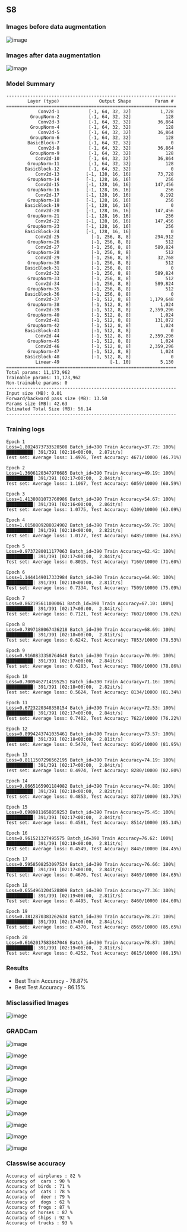## S8

### Images before data augmentation
![image](https://user-images.githubusercontent.com/47341316/146638699-3e3940a8-c872-44e9-ac13-00ca86c86cdd.png)

### Images after data augmentation
![image](https://user-images.githubusercontent.com/47341316/146638716-70e69920-7109-4f9b-ade6-cbc64a9ab3e7.png)

### Model Summary
```
----------------------------------------------------------------
        Layer (type)               Output Shape         Param #
================================================================
            Conv2d-1           [-1, 64, 32, 32]           1,728
         GroupNorm-2           [-1, 64, 32, 32]             128
            Conv2d-3           [-1, 64, 32, 32]          36,864
         GroupNorm-4           [-1, 64, 32, 32]             128
            Conv2d-5           [-1, 64, 32, 32]          36,864
         GroupNorm-6           [-1, 64, 32, 32]             128
        BasicBlock-7           [-1, 64, 32, 32]               0
            Conv2d-8           [-1, 64, 32, 32]          36,864
         GroupNorm-9           [-1, 64, 32, 32]             128
           Conv2d-10           [-1, 64, 32, 32]          36,864
        GroupNorm-11           [-1, 64, 32, 32]             128
       BasicBlock-12           [-1, 64, 32, 32]               0
           Conv2d-13          [-1, 128, 16, 16]          73,728
        GroupNorm-14          [-1, 128, 16, 16]             256
           Conv2d-15          [-1, 128, 16, 16]         147,456
        GroupNorm-16          [-1, 128, 16, 16]             256
           Conv2d-17          [-1, 128, 16, 16]           8,192
        GroupNorm-18          [-1, 128, 16, 16]             256
       BasicBlock-19          [-1, 128, 16, 16]               0
           Conv2d-20          [-1, 128, 16, 16]         147,456
        GroupNorm-21          [-1, 128, 16, 16]             256
           Conv2d-22          [-1, 128, 16, 16]         147,456
        GroupNorm-23          [-1, 128, 16, 16]             256
       BasicBlock-24          [-1, 128, 16, 16]               0
           Conv2d-25            [-1, 256, 8, 8]         294,912
        GroupNorm-26            [-1, 256, 8, 8]             512
           Conv2d-27            [-1, 256, 8, 8]         589,824
        GroupNorm-28            [-1, 256, 8, 8]             512
           Conv2d-29            [-1, 256, 8, 8]          32,768
        GroupNorm-30            [-1, 256, 8, 8]             512
       BasicBlock-31            [-1, 256, 8, 8]               0
           Conv2d-32            [-1, 256, 8, 8]         589,824
        GroupNorm-33            [-1, 256, 8, 8]             512
           Conv2d-34            [-1, 256, 8, 8]         589,824
        GroupNorm-35            [-1, 256, 8, 8]             512
       BasicBlock-36            [-1, 256, 8, 8]               0
           Conv2d-37            [-1, 512, 8, 8]       1,179,648
        GroupNorm-38            [-1, 512, 8, 8]           1,024
           Conv2d-39            [-1, 512, 8, 8]       2,359,296
        GroupNorm-40            [-1, 512, 8, 8]           1,024
           Conv2d-41            [-1, 512, 8, 8]         131,072
        GroupNorm-42            [-1, 512, 8, 8]           1,024
       BasicBlock-43            [-1, 512, 8, 8]               0
           Conv2d-44            [-1, 512, 8, 8]       2,359,296
        GroupNorm-45            [-1, 512, 8, 8]           1,024
           Conv2d-46            [-1, 512, 8, 8]       2,359,296
        GroupNorm-47            [-1, 512, 8, 8]           1,024
       BasicBlock-48            [-1, 512, 8, 8]               0
           Linear-49                   [-1, 10]           5,130
================================================================
Total params: 11,173,962
Trainable params: 11,173,962
Non-trainable params: 0
----------------------------------------------------------------
Input size (MB): 0.01
Forward/backward pass size (MB): 13.50
Params size (MB): 42.63
Estimated Total Size (MB): 56.14
----------------------------------------------------------------
```

### Training logs
```
Epoch 1
Loss=1.8024873733520508 Batch_id=390 Train Accuracy=37.73: 100%|██████████| 391/391 [02:16<00:00,  2.87it/s]
Test set: Average loss: 1.4976, Test Accuracy: 4671/10000 (46.71%)

Epoch 2
Loss=1.3606120347976685 Batch_id=390 Train Accuracy=49.19: 100%|██████████| 391/391 [02:17<00:00,  2.84it/s]
Test set: Average loss: 1.1067, Test Accuracy: 6059/10000 (60.59%)

Epoch 3
Loss=1.4138081073760986 Batch_id=390 Train Accuracy=54.67: 100%|██████████| 391/391 [02:16<00:00,  2.86it/s]
Test set: Average loss: 1.0775, Test Accuracy: 6309/10000 (63.09%)

Epoch 4
Loss=1.0150809288024902 Batch_id=390 Train Accuracy=59.79: 100%|██████████| 391/391 [02:18<00:00,  2.82it/s]
Test set: Average loss: 1.0177, Test Accuracy: 6485/10000 (64.85%)

Epoch 5
Loss=0.9737280011177063 Batch_id=390 Train Accuracy=62.42: 100%|██████████| 391/391 [02:17<00:00,  2.84it/s]
Test set: Average loss: 0.8015, Test Accuracy: 7160/10000 (71.60%)

Epoch 6
Loss=1.1444149017333984 Batch_id=390 Train Accuracy=64.90: 100%|██████████| 391/391 [02:18<00:00,  2.81it/s]
Test set: Average loss: 0.7334, Test Accuracy: 7509/10000 (75.09%)

Epoch 7
Loss=0.862195611000061 Batch_id=390 Train Accuracy=67.10: 100%|██████████| 391/391 [02:17<00:00,  2.84it/s]
Test set: Average loss: 0.7121, Test Accuracy: 7602/10000 (76.02%)

Epoch 8
Loss=0.7897188067436218 Batch_id=390 Train Accuracy=68.69: 100%|██████████| 391/391 [02:18<00:00,  2.81it/s]
Test set: Average loss: 0.6242, Test Accuracy: 7853/10000 (78.53%)

Epoch 9
Loss=0.9160833358764648 Batch_id=390 Train Accuracy=70.09: 100%|██████████| 391/391 [02:17<00:00,  2.84it/s]
Test set: Average loss: 0.6283, Test Accuracy: 7886/10000 (78.86%)

Epoch 10
Loss=0.7009462714195251 Batch_id=390 Train Accuracy=71.16: 100%|██████████| 391/391 [02:18<00:00,  2.82it/s]
Test set: Average loss: 0.5624, Test Accuracy: 8134/10000 (81.34%)

Epoch 11
Loss=0.6723220348358154 Batch_id=390 Train Accuracy=72.53: 100%|██████████| 391/391 [02:17<00:00,  2.84it/s]
Test set: Average loss: 0.7402, Test Accuracy: 7622/10000 (76.22%)

Epoch 12
Loss=0.8994243741035461 Batch_id=390 Train Accuracy=73.57: 100%|██████████| 391/391 [02:18<00:00,  2.81it/s]
Test set: Average loss: 0.5478, Test Accuracy: 8195/10000 (81.95%)

Epoch 13
Loss=0.8111507296562195 Batch_id=390 Train Accuracy=74.19: 100%|██████████| 391/391 [02:17<00:00,  2.84it/s]
Test set: Average loss: 0.4974, Test Accuracy: 8280/10000 (82.80%)

Epoch 14
Loss=0.8665165901184082 Batch_id=390 Train Accuracy=74.88: 100%|██████████| 391/391 [02:18<00:00,  2.82it/s]
Test set: Average loss: 0.4853, Test Accuracy: 8373/10000 (83.73%)

Epoch 15
Loss=0.6989811658859253 Batch_id=390 Train Accuracy=75.45: 100%|██████████| 391/391 [02:17<00:00,  2.84it/s]
Test set: Average loss: 0.4581, Test Accuracy: 8514/10000 (85.14%)

Epoch 16
Loss=0.961521327495575 Batch_id=390 Train Accuracy=76.62: 100%|██████████| 391/391 [02:18<00:00,  2.81it/s]
Test set: Average loss: 0.4549, Test Accuracy: 8445/10000 (84.45%)

Epoch 17
Loss=0.5958508253097534 Batch_id=390 Train Accuracy=76.66: 100%|██████████| 391/391 [02:17<00:00,  2.84it/s]
Test set: Average loss: 0.4676, Test Accuracy: 8465/10000 (84.65%)

Epoch 18
Loss=0.6554961204528809 Batch_id=390 Train Accuracy=77.36: 100%|██████████| 391/391 [02:19<00:00,  2.81it/s]
Test set: Average loss: 0.4495, Test Accuracy: 8460/10000 (84.60%)

Epoch 19
Loss=0.3812870383262634 Batch_id=390 Train Accuracy=78.27: 100%|██████████| 391/391 [02:17<00:00,  2.84it/s]
Test set: Average loss: 0.4370, Test Accuracy: 8565/10000 (85.65%)

Epoch 20
Loss=0.6162017583847046 Batch_id=390 Train Accuracy=78.87: 100%|██████████| 391/391 [02:19<00:00,  2.81it/s]
Test set: Average loss: 0.4252, Test Accuracy: 8615/10000 (86.15%)

```

### Results
* Best Train Accuracy - 78.87% 
* Best Test Accuracy - 86.15%

### Misclassified Images
![image](https://user-images.githubusercontent.com/47341316/146639230-cc3375d1-af65-4902-bb62-7531c2b6a4ec.png)

### GRADCam
![image](https://user-images.githubusercontent.com/47341316/146638759-6fff2f27-8d3c-44a6-8f79-10137fee4dfa.png)

![image](https://user-images.githubusercontent.com/47341316/146638762-732d451c-aa1f-4b37-8d30-e55e2dce4713.png)

![image](https://user-images.githubusercontent.com/47341316/146638770-64ad23f9-9c69-4342-b7dc-206bb391c7f1.png)

![image](https://user-images.githubusercontent.com/47341316/146638779-98fd90c3-4717-4fa4-b7ec-71c52a341670.png)

![image](https://user-images.githubusercontent.com/47341316/146638802-1088a134-dec4-4465-98e2-bb7d588c34d1.png)

![image](https://user-images.githubusercontent.com/47341316/146638803-677c41ac-8d35-438e-9124-83bbddf49083.png)

![image](https://user-images.githubusercontent.com/47341316/146638807-ebb0403c-8c6d-4b7b-9785-9aabfec361fc.png)

![image](https://user-images.githubusercontent.com/47341316/146639275-db916866-2590-4a94-ad73-539c8ef37540.png)

![image](https://user-images.githubusercontent.com/47341316/146638815-0db7981e-2c65-4453-b27d-1cd790e23ca9.png)

![image](https://user-images.githubusercontent.com/47341316/146638827-9f66460a-cd63-4953-83f0-4be3fb7a04f1.png)



### Classwise accuracy
```
Accuracy of airplanes : 82 %
Accuracy of  cars : 90 %
Accuracy of birds : 71 %
Accuracy of  cats : 78 %
Accuracy of  deer : 79 %
Accuracy of  dogs : 62 %
Accuracy of frogs : 87 %
Accuracy of horses : 87 %
Accuracy of ships : 92 %
Accuracy of trucks : 93 %
```

